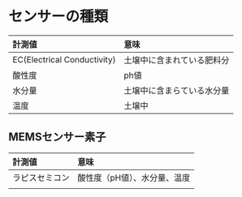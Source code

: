 # センサーの種類

| 計測値 | 意味 |
|:--|:--|
| EC(Electrical Conductivity) | 土壌中に含まれている肥料分 |
| 酸性度 | ph値 | 
| 水分量 | 土壌中に含まらている水分量 |
| 温度 | 土壌中 |

## MEMSセンサー素子

| 計測値 | 意味 |
|:--|:--|
|ラピスセミコン| 酸性度（pH値）、水分量、温度 |
|||[豊橋技術科学大学](https://shingi.jst.go.jp/past_abst/abst/p/11/1141/kosen-nt6.pdf)|
